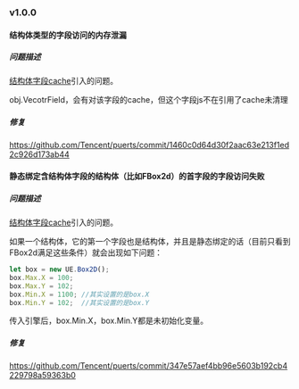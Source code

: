 ### v1.0.0

#### 结构体类型的字段访问的内存泄漏

##### 问题描述

[结构体字段cache](https://github.com/Tencent/puerts/commit/0c64722f961bb5ec241aa2808d9872db66ccf91f)引入的问题。

obj.VecotrField，会有对该字段的cache，但这个字段js不在引用了cache未清理

##### 修复

https://github.com/Tencent/puerts/commit/1460c0d64d30f2aac63e213f1ed2c926d173ab44

#### 静态绑定含结构体字段的结构体（比如FBox2d）的首字段的字段访问失败

##### 问题描述

[结构体字段cache](https://github.com/Tencent/puerts/commit/0c64722f961bb5ec241aa2808d9872db66ccf91f)引入的问题。

如果一个结构体，它的第一个字段也是结构体，并且是静态绑定的话（目前只看到FBox2d满足这些条件）就会出现如下问题：

~~~typescript
let box = new UE.Box2D();
box.Max.X = 100;
box.Max.Y = 102;
box.Min.X = 1100; //其实设置的是box.X
box.Min.Y = 102;  //其实设置的是box.Y
~~~

传入引擎后，box.Min.X，box.Min.Y都是未初始化变量。

##### 修复

https://github.com/Tencent/puerts/commit/347e57aef4bb96e5603b192cb4229798a59363b0

